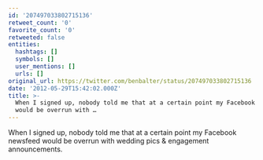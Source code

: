 ```yaml
---
id: '207497033802715136'
retweet_count: '0'
favorite_count: '0'
retweeted: false
entities:
  hashtags: []
  symbols: []
  user_mentions: []
  urls: []
original_url: https://twitter.com/benbalter/status/207497033802715136
date: '2012-05-29T15:42:02.000Z'
title: >-
  When I signed up, nobody told me that at a certain point my Facebook newsfeed
  would be overrun with …
---
```


When I signed up, nobody told me that at a certain point my Facebook newsfeed would be overrun with wedding pics &amp; engagement announcements.